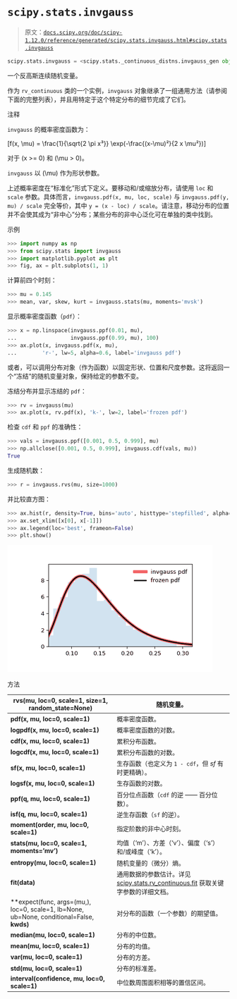 # `scipy.stats.invgauss`

> 原文：[`docs.scipy.org/doc/scipy-1.12.0/reference/generated/scipy.stats.invgauss.html#scipy.stats.invgauss`](https://docs.scipy.org/doc/scipy-1.12.0/reference/generated/scipy.stats.invgauss.html#scipy.stats.invgauss)

```py
scipy.stats.invgauss = <scipy.stats._continuous_distns.invgauss_gen object>
```

一个反高斯连续随机变量。

作为 `rv_continuous` 类的一个实例，`invgauss` 对象继承了一组通用方法（请参阅下面的完整列表），并且用特定于这个特定分布的细节完成了它们。

注释

`invgauss` 的概率密度函数为：

\[f(x, \mu) = \frac{1}{\sqrt{2 \pi x³}} \exp(-\frac{(x-\mu)²}{2 x \mu²})\]

对于 \(x >= 0\) 和 \(\mu > 0\)。

`invgauss` 以 \(\mu\) 作为形状参数。

上述概率密度在“标准化”形式下定义。要移动和/或缩放分布，请使用 `loc` 和 `scale` 参数。具体而言，`invgauss.pdf(x, mu, loc, scale)` 与 `invgauss.pdf(y, mu) / scale` 完全等价，其中 `y = (x - loc) / scale`。请注意，移动分布的位置并不会使其成为“非中心”分布；某些分布的非中心泛化可在单独的类中找到。

示例

```py
>>> import numpy as np
>>> from scipy.stats import invgauss
>>> import matplotlib.pyplot as plt
>>> fig, ax = plt.subplots(1, 1) 
```

计算前四个时刻：

```py
>>> mu = 0.145
>>> mean, var, skew, kurt = invgauss.stats(mu, moments='mvsk') 
```

显示概率密度函数（`pdf`）：

```py
>>> x = np.linspace(invgauss.ppf(0.01, mu),
...                 invgauss.ppf(0.99, mu), 100)
>>> ax.plot(x, invgauss.pdf(x, mu),
...        'r-', lw=5, alpha=0.6, label='invgauss pdf') 
```

或者，可以调用分布对象（作为函数）以固定形状、位置和尺度参数。这将返回一个“冻结”的随机变量对象，保持给定的参数不变。

冻结分布并显示冻结的 `pdf`：

```py
>>> rv = invgauss(mu)
>>> ax.plot(x, rv.pdf(x), 'k-', lw=2, label='frozen pdf') 
```

检查 `cdf` 和 `ppf` 的准确性：

```py
>>> vals = invgauss.ppf([0.001, 0.5, 0.999], mu)
>>> np.allclose([0.001, 0.5, 0.999], invgauss.cdf(vals, mu))
True 
```

生成随机数：

```py
>>> r = invgauss.rvs(mu, size=1000) 
```

并比较直方图：

```py
>>> ax.hist(r, density=True, bins='auto', histtype='stepfilled', alpha=0.2)
>>> ax.set_xlim([x[0], x[-1]])
>>> ax.legend(loc='best', frameon=False)
>>> plt.show() 
```

![../../_images/scipy-stats-invgauss-1.png](img/af11f4c5ff6c4e6a25da55763abeb427.png)

方法

| **rvs(mu, loc=0, scale=1, size=1, random_state=None)** | 随机变量。 |
| --- | --- |
| **pdf(x, mu, loc=0, scale=1)** | 概率密度函数。 |
| **logpdf(x, mu, loc=0, scale=1)** | 概率密度函数的对数。 |
| **cdf(x, mu, loc=0, scale=1)** | 累积分布函数。 |
| **logcdf(x, mu, loc=0, scale=1)** | 累积分布函数的对数。 |
| **sf(x, mu, loc=0, scale=1)** | 生存函数（也定义为 `1 - cdf`，但 *sf* 有时更精确）。 |
| **logsf(x, mu, loc=0, scale=1)** | 生存函数的对数。 |
| **ppf(q, mu, loc=0, scale=1)** | 百分位点函数（`cdf` 的逆 —— 百分位数）。 |
| **isf(q, mu, loc=0, scale=1)** | 逆生存函数（`sf` 的逆）。 |
| **moment(order, mu, loc=0, scale=1)** | 指定阶数的非中心时刻。 |
| **stats(mu, loc=0, scale=1, moments=’mv’)** | 均值（‘m’）、方差（‘v’）、偏度（‘s’）和/或峰度（‘k’）。 |
| **entropy(mu, loc=0, scale=1)** | 随机变量的（微分）熵。 |
| **fit(data)** | 通用数据的参数估计。详见 [scipy.stats.rv_continuous.fit](https://docs.scipy.org/doc/scipy/reference/generated/scipy.stats.rv_continuous.fit.html#scipy.stats.rv_continuous.fit) 获取关键字参数的详细文档。 |
| **expect(func, args=(mu,), loc=0, scale=1, lb=None, ub=None, conditional=False, **kwds)** | 对分布的函数（一个参数）的期望值。 |
| **median(mu, loc=0, scale=1)** | 分布的中位数。 |
| **mean(mu, loc=0, scale=1)** | 分布的均值。 |
| **var(mu, loc=0, scale=1)** | 分布的方差。 |
| **std(mu, loc=0, scale=1)** | 分布的标准差。 |
| **interval(confidence, mu, loc=0, scale=1)** | 中位数周围面积相等的置信区间。 |
